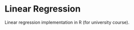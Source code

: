 Linear Regression
=================

Linear regression implementation in R (for university course).

